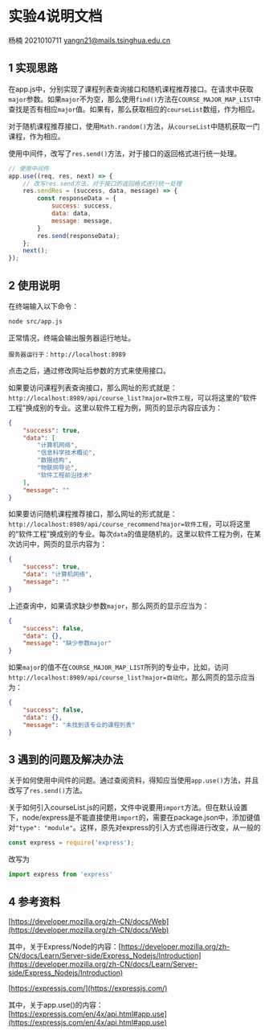 # 实验4说明文档

杨楠 2021010711 yangn21@mails.tsinghua.edu.cn

## 1 实现思路

在app.js中，分别实现了课程列表查询接口和随机课程推荐接口。在请求中获取`major`参数。如果`major`不为空，那么使用`find()`方法在`COURSE_MAJOR_MAP_LIST`中查找是否有相应`major`值。如果有，那么获取相应的`courseList`数组，作为相应。

对于随机课程推荐接口，使用`Math.random()`方法，从`courseList`中随机获取一门课程，作为相应。

使用中间件，改写了`res.send()`方法，对于接口的返回格式进行统一处理。

```js
// 使用中间件
app.use((req, res, next) => {
    // 改写res.send方法，对于接口的返回格式进行统一处理
    res.sendRes = (success, data, message) => {
        const responseData = {
            success: success,
            data: data,
            message: message,
        }
        res.send(responseData);
    };
    next();
});
```

## 2 使用说明

在终端输入以下命令：

```bash
node src/app.js
```

正常情况，终端会输出服务器运行地址。

```
服务器运行于：http://localhost:8989
```

点击之后，通过修改网址后参数的方式来使用接口。

如果要访问课程列表查询接口，那么网址的形式就是：`http://localhost:8989/api/course_list?major=软件工程`，可以将这里的“软件工程”换成别的专业。这里以软件工程为例，网页的显示内容应该为：

```json
{
    "success": true,
    "data": [
        "计算机网络",
        "信息科学技术概论",
        "数据结构",
        "物联网导论",
        "软件工程前沿技术"
    ],
    "message": ""
}
```

如果要访问随机课程推荐接口，那么网址的形式就是：`http://localhost:8989/api/course_recommend?major=软件工程`，可以将这里的“软件工程”换成别的专业。每次`data`的值是随机的。这里以软件工程为例，在某次访问中，网页的显示内容为：

```json
{
    "success": true,
    "data": "计算机网络",
    "message": ""
}
```

上述查询中，如果请求缺少参数`major`，那么网页的显示应当为：

```json
{
    "success": false,
    "data": {},
    "message": "缺少参数major"
}
```

如果`major`的值不在`COURSE_MAJOR_MAP_LIST`所列的专业中，比如，访问`http://localhost:8989/api/course_list?major=自动化`，那么网页的显示应当为：

```json
{
    "success": false,
    "data": {},
    "message": "未找到该专业的课程列表"
}
```

## 3 遇到的问题及解决办法

关于如何使用中间件的问题。通过查阅资料，得知应当使用`app.use()`方法，并且改写了`res.send()`方法。

关于如何引入courseList.js的问题，文件中说要用`import`方法。但在默认设置下，node/express是不能直接使用`import`的，需要在package.json中，添加键值对`"type": "module"`。这样，原先对express的引入方式也得进行改变，从一般的

```js
const express = require('express');
```

改写为

```js
import express from 'express'
```

## 4 参考资料

[https://developer.mozilla.org/zh-CN/docs/Web](https://developer.mozilla.org/zh-CN/docs/Web)

其中，关于Express/Node的内容：[https://developer.mozilla.org/zh-CN/docs/Learn/Server-side/Express_Nodejs/Introduction](https://developer.mozilla.org/zh-CN/docs/Learn/Server-side/Express_Nodejs/Introduction)

[https://expressjs.com/](https://expressjs.com/)

其中，关于app.use()的内容：[https://expressjs.com/en/4x/api.html#app.use](https://expressjs.com/en/4x/api.html#app.use)
